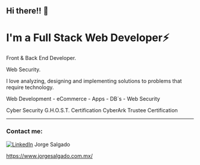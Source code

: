 ## Hi there!! 👋 

# I'm a Full Stack Web Developer⚡ 

Front & Back End Developer.

Web Security.

I love analyzing, designing and implementing solutions to problems that require technology.

Web Development - eCommerce - Apps - DB´s - Web Security

Cyber Security G.H.O.S.T. Certification
CyberArk Trustee Certification

***

### Contact me:
<!-- Actual text --> 
[![LinkedIn][1.1]][1] Jorge Salgado

https://www.jorgesalgado.com.mx/


[1]: https://www.linkedin.com/in/jorge-salgado7/
[1.1]: https://raw.githubusercontent.com/MartinHeinz/MartinHeinz/master/linkedin-3-16.png
[2]: https://www.jorgesalgado.com.mx/

